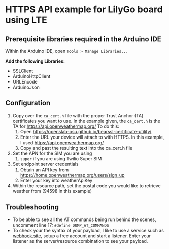 # HTTPS API example for LilyGo board using LTE

## Prerequisite libraries required in the Arduino IDE
Within the Arduino IDE, open `Tools > Manage Libraries...`

**Add the following Libraries:**
* SSLClient
* ArduinoHttpClient
* URLEncode
* ArduinoJson

## Configuration

 1. Copy over the `ca_cert.h` file with the proper Trust Anchor (TA) certificates you want to use.  In the example given, the `ca_cert.h` is the TA for https://api.openweathermap.org/ To do this:
    1. Open https://openslab-osu.github.io/bearssl-certificate-utility/
    2. Enter the URL your device will attach to with HTTPS.  In this example, I used https://api.openweathermap.org/
    3. Copy and past the resulting text into the ca_cert.h file
 2. Set the APN for the SIM you are using
    1. `super` if you are using Twilio Super SIM
 3. Set endpoint server credentials
    1. Obtain an API key from https://home.openweathermap.org/users/sign_up
    2. Enter your key into weatherApiKey
 4. Within the resource path, set the postal code you would like to retrieve weather from (94598 in this example)

## Troubleshooting
* To be able to see all the AT commands being run behind the scenes, uncomment line 17: `#define DUMP_AT_COMMANDS`
* To check your the syntax of your payload, I like to use a service such as [webhook.site](https://webhook.site), setup a free account and start a listener.  Enter your listener as the server/resource combination to see your payload.
